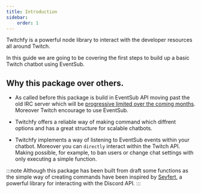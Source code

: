 ```yaml
---
title: Introduction
sidebar:
    order: 1
---
```


Twitchfy is a powerful node library to interact with the developer resources all around Twitch.

In this guide we are going to be covering the first steps to build up a basic Twitch chatbot using EventSub.

## Why this package over others.

* As called before this package is build in EventSub API moving past the old IRC server which will be [progressive limited over the coming months](https://discuss.dev.twitch.com/t/giving-broadcasters-control-concurrent-join-limits-for-irc-and-eventsub/54997). Moreover Twitch encourage to use EventSub.

* Twitchfy offers a reliable way of making command which diffrent options and has a great structure for scalable chatbots.

* Twitchfy implements a way of listening to EventSub events within your chatbot. Moreover you can `directly` interact within the Twitch API. Making possible, for example, to ban users or change chat settings with only executing a simple function. 


:::note
Although this package has been built from draft some functions as the simple way of creating commands have been inspired by [Seyfert](https://seyfert.dev), a powerful library for interacting with the Discord API.
:::



